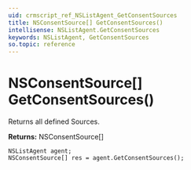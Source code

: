 ```yaml
---
uid: crmscript_ref_NSListAgent_GetConsentSources
title: NSConsentSource[] GetConsentSources()
intellisense: NSListAgent.GetConsentSources
keywords: NSListAgent, GetConsentSources
so.topic: reference
---
```


# NSConsentSource[] GetConsentSources()

Returns all defined Sources.

**Returns:** NSConsentSource[]

```crmscript
NSListAgent agent;
NSConsentSource[] res = agent.GetConsentSources();
```

